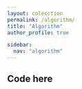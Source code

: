 ```yaml
--- 
layout: colecction 
permalink: /algorithm/
title: "Algorithm"
author_profile: true

sidebar:
  nav: "algorithm"
---
```


## Code here
